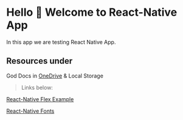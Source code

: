 # Hello :wave: Welcome to React-Native App 
In this app we are testing React Native App.


## Resources under
God Docs in [OneDrive](https://rapidqubedigital-my.sharepoint.com/personal/shubhankar_bag_rapidqube_com/_layouts/15/onedrive.aspx) & Local Storage

> Links below:

[React-Native Flex Example](https://reactnative.dev/docs/layout-props)

[React-Native Fonts](https://directory.vercel.app/)